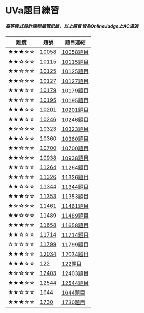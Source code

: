 # UVa題目練習
##### 高等程式設計課程練習紀錄，以上題目皆為OnlineJudge上AC通過
|難度|題號|題目連結|
|---|----|--------|
|★★★☆☆|[10058](https://github.com/alankuo04/UVa/tree/main/10058)|[10058題目](https://onlinejudge.org/external/100/10058.pdf)
|★★☆☆☆|[10115](https://github.com/alankuo04/UVa/tree/main/10115)|[10115題目](https://onlinejudge.org/external/101/10115.pdf)
|★★☆☆☆|[10125](https://github.com/alankuo04/UVa/tree/main/10125)|[10125題目](https://onlinejudge.org/external/101/10125.pdf)
|★★☆☆☆|[10127](https://github.com/alankuo04/UVa/tree/main/10127)|[10127題目](https://onlinejudge.org/external/101/10127.pdf)
|★★★☆☆|[10179](https://github.com/alankuo04/UVa/tree/main/10179)|[10179題目](https://onlinejudge.org/external/101/10179.pdf)
|★★☆☆☆|[10195](https://github.com/alankuo04/UVa/tree/main/10195)|[10195題目](https://onlinejudge.org/external/101/10195.pdf)
|★★★☆☆|[10201](https://github.com/alankuo04/UVa/tree/main/10201)|[10201題目](https://onlinejudge.org/external/102/10201.pdf)
|★★★☆☆|[10246](https://github.com/alankuo04/UVa/tree/main/10246)|[10246題目](https://onlinejudge.org/external/102/10246.pdf)
|★☆☆☆☆|[10323](https://github.com/alankuo04/UVa/tree/main/10323)|[10323題目](https://onlinejudge.org/external/103/10323.pdf)
|★★☆☆☆|[10360](https://github.com/alankuo04/UVa/tree/main/10360)|[10360題目](https://onlinejudge.org/external/103/10360.pdf)
|★★☆☆☆|[10700](https://github.com/alankuo04/UVa/tree/main/10700)|[10700題目](https://onlinejudge.org/external/107/10700.pdf)
|★★☆☆☆|[10938](https://github.com/alankuo04/UVa/tree/main/10938)|[10938題目](https://onlinejudge.org/external/109/10938.pdf)
|★★☆☆☆|[11264](https://github.com/alankuo04/UVa/tree/main/11264)|[11264題目](https://onlinejudge.org/external/112/11264.pdf)
|★★☆☆☆|[11326](https://github.com/alankuo04/UVa/tree/main/11326)|[11326題目](https://onlinejudge.org/external/113/11326.pdf)
|★★☆☆☆|[11344](https://github.com/alankuo04/UVa/tree/main/11344)|[11344題目](https://onlinejudge.org/external/113/11344.pdf)
|★★★☆☆|[11353](https://github.com/alankuo04/UVa/tree/main/11353)|[11353題目](https://onlinejudge.org/external/113/11353.pdf)
|★☆☆☆☆|[11461](https://github.com/alankuo04/UVa/tree/main/11461)|[11461題目](https://onlinejudge.org/external/114/11461.pdf)
|★★☆☆☆|[11489](https://github.com/alankuo04/UVa/tree/main/11489)|[11489題目](https://onlinejudge.org/external/114/11489.pdf)
|★★★☆☆|[11658](https://github.com/alankuo04/UVa/tree/main/11658)|[11658題目](https://onlinejudge.org/external/116/11658.pdf)
|★★☆☆☆|[11714](https://github.com/alankuo04/UVa/tree/main/11714)|[11714題目](https://onlinejudge.org/external/117/11714.pdf)
|☆☆☆☆☆|[11799](https://github.com/alankuo04/UVa/tree/main/11799)|[11799題目](https://onlinejudge.org/external/117/11799.pdf)
|★★★☆☆|[12034](https://github.com/alankuo04/UVa/tree/main/12034)|[12034題目](https://onlinejudge.org/external/120/12034.pdf)
|★★★☆☆|[122](https://github.com/alankuo04/UVa/tree/main/122)|[122題目](https://onlinejudge.org/external/122/122.pdf)
|★☆☆☆☆|[12403](https://github.com/alankuo04/UVa/tree/main/12403)|[12403題目](https://onlinejudge.org/external/124/12403.pdf)
|★★★☆☆|[12544](https://github.com/alankuo04/UVa/tree/main/12544)|[12544題目](https://onlinejudge.org/external/125/12544.pdf)
|★★☆☆☆|[1644](https://github.com/alankuo04/UVa/tree/main/1644)|[1644題目](https://onlinejudge.org/external/164/1644.pdf)
|★★★☆☆|[1730](https://github.com/alankuo04/UVa/tree/main/1730)|[1730題目](https://onlinejudge.org/external/173/1730.pdf)
